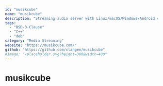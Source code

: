 ```yaml
---
id: "musikcube"
name: "musikcube"
description: "Streaming audio server with Linux/macOS/Windows/Android clients."
tags:
  - "BSD-3-Clause"
  - "C++"
  - "deb"
category: "Media Streaming"
website: "https://musikcube.com/"
github: "https://github.com/clangen/musikcube"
#image: "/placeholder.svg?height=300&width=400"
---
```


# musikcube
